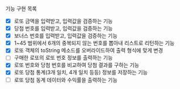 기능 구현 목록
- [x] 로또 금액을 입력받고, 입력값을 검증하는 기능
- [x] 당첨 번호를 입력받고, 입력값을 검증하는 기능
- [x] 보너스 번호를 입력받고, 입력값을 검증하는 기능
- [x] 1~45 범위에서 6개의 중복되지 않는 번호를 뽑아내 리스트로 리턴하는 기능
- [x] 로또 객체의 toString 메소드를 오버라이드하여 출력 형식에 맞게 변경
- [ ] 구매한 로또의 로또 번호 정보를 출력하는 기능
- [x] 로또 번호와 당첨 번호를 비교하여 당첨 결과를 구하는 기능
- [x] 로또 당첨 통계(3개 일치, 4개 일치 등등) 정보를 저장하는 기능
- [ ] 로또 당첨 동계 데이터와 수익률을 출력하는 기능